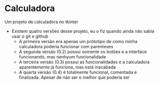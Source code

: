 # Calculadora
 Um projeto de calculadora no tkinter
+ Existem quatro versões desse projeto, eu o fiz quando ainda não sabia usar o git e github
  - A primeira versão era apenas um prótotipo de como minha calculadora poderia funcionar com parenteses
  - A segunda versão (0.2) possui somente os botões e a interface funcionando, mas nenhyum funcionalidade
  - A terceira versão (0.3) possui as funcionalidades e a calculadora aparentemente já funciona, mas está inacabada
  - A quarta versão (0.4) é totalmente funcional, comentada e finalizada. Apesar de não ser o melhor que poderia ser
